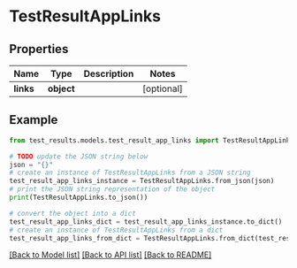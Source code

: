 # TestResultAppLinks


## Properties

Name | Type | Description | Notes
------------ | ------------- | ------------- | -------------
**links** | **object** |  | [optional] 

## Example

```python
from test_results.models.test_result_app_links import TestResultAppLinks

# TODO update the JSON string below
json = "{}"
# create an instance of TestResultAppLinks from a JSON string
test_result_app_links_instance = TestResultAppLinks.from_json(json)
# print the JSON string representation of the object
print(TestResultAppLinks.to_json())

# convert the object into a dict
test_result_app_links_dict = test_result_app_links_instance.to_dict()
# create an instance of TestResultAppLinks from a dict
test_result_app_links_from_dict = TestResultAppLinks.from_dict(test_result_app_links_dict)
```
[[Back to Model list]](../README.md#documentation-for-models) [[Back to API list]](../README.md#documentation-for-api-endpoints) [[Back to README]](../README.md)


